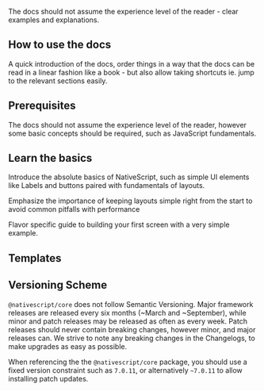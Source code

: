 The docs should not assume the experience level of the reader - clear examples and explanations.

## How to use the docs 

A quick introduction of the docs, order things in a way that the docs can be read in a linear fashion like a book - but also allow taking shortcuts ie. jump to the relevant sections easily.

## Prerequisites

The docs should not assume the experience level of the reader, however some basic concepts should be required, such as JavaScript fundamentals.

## Learn the basics

Introduce the absolute basics of NativeScript, such as simple UI elements like Labels and buttons paired with fundamentals of layouts.

Emphasize the importance of keeping layouts simple right from the start to avoid common pitfalls with performance

Flavor specific guide to building your first screen with a very simple example.

## Templates

## Versioning Scheme

`@nativescript/core` does not follow Semantic Versioning. Major framework releases are released every six months (~March and ~September), while minor and patch releases may be released as often as every week. Patch releases should never contain breaking changes, however minor, and major releases can. We strive to note any breaking changes in the Changelogs, to make upgrades as easy as possible.

When referencing the the `@nativescript/core` package, you should use a fixed version constraint such as `7.0.11`, or alternatively `~7.0.11` to allow installing patch updates.